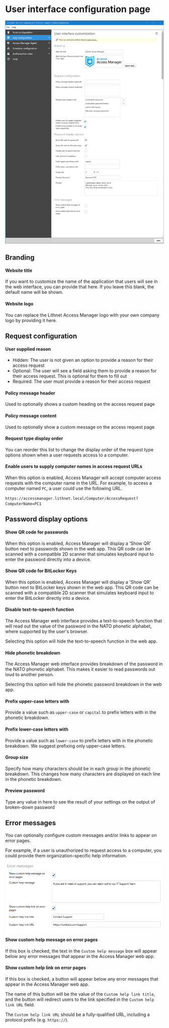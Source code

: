 # User interface configuration page

![](../../images/ui-page-user-interface.png)

## Branding

#### Website title

If you want to customize the name of the application that users will see in the web interface, you can provide that here. If you leave this blank, the default name will be shown.

#### Website logo

You can replace the Lithnet Access Manager logo with your own company logo by providing it here.

## Request configuration

#### User supplied reason

* Hidden: The user is not given an option to provide a reason for their access request
* Optional: The user will see a field asking them to provide a reason for their access request. This is optional for them to fill out
* Required: The user must provide a reason for their access request

#### Policy message header

Used to optionally shows a custom heading on the access request page

#### Policy message content

Used to optionally show a custom message on the access request page

#### Request type display order
You can reorder this list to change the display order of the request type options shown when a user requests access to a computer.

#### Enable users to supply computer names in access request URLs
When this option is enabled, Access Manager will accept computer access requests with the computer name in the URL. For example, to access a computer named `PC`, a user could use the following URL.

`https://accessmanager.lithnet.local/Computer/AccessRequest?ComputerName=PC1`

## Password display options

#### Show QR code for passwords
When this option is enabled, Access Manager will display a 'Show QR' button next to passwords shown in the web app. This QR code can be scanned with a compatible 2D scanner that simulates keyboard input to enter the password directly into a device.

#### Show QR code for BitLocker Keys
When this option is enabled, Access Manager will display a 'Show QR' button next to BitLocker keys shown in the web app. This QR code can be scanned with a compatible 2D scanner that simulates keyboard input to enter the BitLocker directly into a device.

#### Disable text-to-speech function

The Access Manager web interface provides a text-to-speech function that will read out the value of the password in the NATO phonetic alphabet, where supported by the user's browser.

Selecting this option will hide the text-to-speech function in the web app.

#### Hide phonetic breakdown

The Access Manager web interface provides breakdown of the password in the NATO phonetic alphabet. This makes it easier to read passwords out loud to another person.

Selecting this option will hide the phonetic password breakdown in the web app.

#### Prefix upper-case letters with

Provide a value such as `upper-case` or `capital` to prefix letters with in the phonetic breakdown.

#### Prefix lower-case letters with

Provide a value such as `lower-case` to prefix letters with in the phonetic breakdown. We suggest prefixing only upper-case letters.

#### Group size

Specify how many characters should be in each group in the phonetic breakdown. This changes how many characters are displayed on each line in the phonetic breakdown.

#### Preview password

Type any value in here to see the result of your settings on the output of broken-down password


## Error messages

You can optionally configure custom messages and/or links to appear on error pages.

For example, if a user is unauthorized to request access to a computer, you could provide them organization-specific help information.

![](../../images/ui-page-user-interface-error-messages.png)

#### Show custom help message on error pages

If this box is checked, the text in the `Custom help message` box will appear below any error messages that appear in the Access Manager web app.

#### Show custom help link on error pages

If this box is checked, a button will appear below any error messages that appear in the Access Manager web app.

The name of this button will be the value of the `Custom help link title`, and the button will redirect users to the link specified in the `Custom help link URL` field.

The `Custom help link URL` should be a fully-qualified URL, including a protocol prefix (e.g. `https://`).